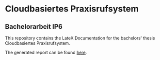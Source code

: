 # Cloudbasiertes Praxisrufsystem
## Bachelorarbeit IP6

This repository contains the LateX Documentation for the bachelors' thesis Cloudbasiertes Praxisrufsystem.

The generated report can be found [here](https://github.com/jsvilling/IP6_Bachelorarbeit_Bericht_Cloudbasiertes_Praxisrufsystem/blob/master/out/p2p_sprachubertragung_in_praxisrufsystem.pdf). 
